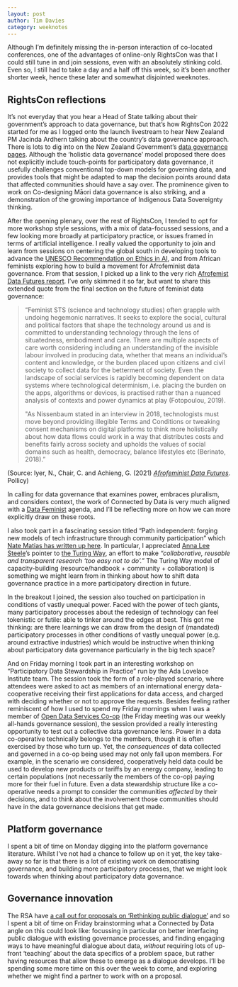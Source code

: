 ```yaml
---
layout: post
author: Tim Davies
category: weeknotes
---
```


Although I’m definitely missing the in-person interaction of co-located conferences, one of the advantages of online-only RightsCon was that I could still tune in and join sessions, even with an absolutely stinking cold. Even so, I still had to take a day and a half off this week, so it’s been another shorter week, hence these later and somewhat disjointed weeknotes.


## RightsCon reflections

It’s not everyday that you hear a Head of State talking about their government’s approach to data governance, but that’s how RightsCon 2022 started for me as I logged onto the launch livestream to hear New Zealand PM Jacinda Ardhern talking about the country’s data governance approach. There is lots to dig into on the New Zealand Government’s [data governance pages](https://www.data.govt.nz/toolkit/data-governance). Although the ‘holistic data governance’ model proposed there does not explicitly include touch-points for participatory data governance, it usefully challenges conventional top-down models for governing data, and provides tools that might be adapted to map the decision points around data that affected communities should have a say over. The prominence given to work on Co-designing Māori data governance is also striking, and a demonstration of the growing importance of Indigenous Data Sovereignty thinking.

After the opening plenary, over the rest of RightsCon, I tended to opt for more workshop style sessions, with a mix of data-focussed sessions, and a few looking more broadly at participatory practice, or issues framed in terms of artificial intelligence. I really valued the opportunity to join and learn from sessions on centering the global south in developing tools to advance the [UNESCO Recommendation on Ethics in AI](https://en.unesco.org/artificial-intelligence/ethics), and from African feminists exploring how to build a movement for Afrofeminist data governance. From that session, I picked up a link to the very rich [Afrofemist Data Futures report](https://archive.pollicy.org/wp-content/uploads/2021/03/Afrofeminist-Data-Futures-Report-ENGLISH.pdf). I’ve only skimmed it so far, but want to share this extended quote from the final section on the future of feminist data governance:


> “Feminist STS (science and technology studies) often grapple with undoing hegemonic narratives. It seeks to explore the social, cultural and political factors that shape the technology around us and is committed to understanding technology through the lens of situatedness, embodiment and care. There are multiple aspects of care worth considering including an understanding of the invisible labour involved in producing data, whether that means an individual’s content and knowledge, or the burden placed upon citizens and civil society to collect data for the betterment of society. Even the landscape of social services is rapidly becoming dependent on data systems where technological determinism, i.e. placing the burden on the apps, algorithms or devices, is practised rather than a nuanced analysis of contexts and power dynamics at play (Fotopoulou, 2019).
>
> "As Nissenbaum stated in an interview in 2018, technologists must move beyond providing illegible Terms and Conditions or tweaking consent mechanisms on digital platforms to think more holistically about how data flows could work in a way that distributes costs and benefits fairly across society and upholds the values of social domains such as health, democracy, balance lifestyles etc (Berinato, 2018).”

(Source: Iyer, N., Chair, C. and Achieng, G. (2021) _[Afrofeminist Data Futures](https://archive.pollicy.org/wp-content/uploads/2021/03/Afrofeminist-Data-Futures-Report-ENGLISH.pdf.)_. Pollicy)

In calling for data governance that examines power, embraces pluralism, and considers context, the work of Connected by Data is very much aligned with a [Data Feminist](https://mitpress.mit.edu/books/data-feminism) agenda, and I’ll be reflecting more on how we can more explicitly draw on these roots.

I also took part in a fascinating session titled “Path independent: forging new models of tech infrastructure through community participation” which [Nate Matias has written up here](https://citizensandtech.org/2022/06/path-independent/). In particular, I appreciated [Anna Lee Steele](https://twitter.com/aleesteele)’s pointer to [the Turing Way](https://the-turing-way.netlify.app/welcome), an effort to make _“collaborative, reusable and transparent research ‘too easy not to do’.”_ The Turing Way model of capacity-building (resource/handbook + community + collaboration) is something we might learn from in thinking about how to shift data governance practice in a more participatory direction in future.

In the breakout I joined, the session also touched on participation in conditions of vastly unequal power. Faced with the power of tech giants, many participatory processes about the redesign of technology can feel tokenistic or futile: able to tinker around the edges at best. This got me thinking: are there learnings we can draw from the design of (mandated) participatory processes in other conditions of vastly unequal power (e.g. around extractive industries) which would be instructive when thinking about participatory data governance particularly in the big tech space?

And on Friday morning I took part in an interesting workshop on “Participatory Data Stewardship in Practice” run by the Ada Lovelace Institute team. The session took the form of a role-played scenario, where attendees were asked to act as members of an international energy data-cooperative receiving their first applications for data access, and charged with deciding whether or not to approve the requests. Besides feeling rather reminiscent of how I used to spend my Friday mornings when I was a member of [Open Data Services Co-op](https://opendataservices.coop/) (the Friday meeting was our weekly all-hands governance session), the session provided a really interesting opportunity to test out a collective data governance lens. Power in a data co-operative technically belongs to the members, though it is often exercised by those who turn up. Yet, the _consequences_ of data collected and governed in a co-op being used may not only fall upon members. For example, in the scenario we considered, cooperatively held data could be used to develop new products or tariffs by an energy company, leading to certain populations (not necessarily the members of the co-op) paying more for their fuel in future. Even a data stewardship structure like a co-operative needs a prompt to consider the communities _affected_ by their decisions, and to think about the involvement those communities should have in the data governance decisions that get made.

## Platform governance

I spent a bit of time on Monday digging into the platform governance literature. Whilst I’ve not had a chance to follow up on it yet, the key take-away so far is that there is a lot of existing work on democratising governance, and building more participatory processes, that we might look towards when thinking about participatory data governance.  


## Governance innovation

The RSA have [a call out for proposals on ‘Rethinking public dialogue’](https://www.thersa.org/rethinking-public-dialogue) and so I spent a bit of time on Friday brainstorming what a Connected by Data angle on this could look like: focussing in particular on better interfacing public dialogue with existing governance processes, and finding engaging ways to have meaningful dialogue about data, _without_ requiring lots of up-front ‘teaching’ about the data specifics of a problem space, but rather having resources that allow these to emerge as a dialogue develops. I’ll be spending some more time on this over the week to come, and exploring whether we might find a partner to work with on a proposal.
